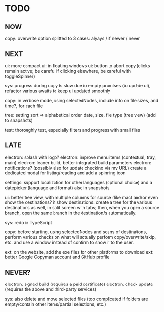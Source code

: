 # TODO

## NOW
copy: overwrite option splitted to 3 cases: alyays / if newer / never

## NEXT
ui: more compact
ui: in floating windows
ui: button to abort copy (clicks remain active; be careful if clicking elsewhere, be careful with toggleSpinner)

sys: progress during copy is slow due to empty promises (to update ui), refactor various awaits to keep ui updated smoothly

copy: in verbose mode, using selectedNodes, include info on file sizes, and time?, for each file

tree: setting sort => alphabetical order, date, size, file type (tree view)  (add to snapshots)

test: thoroughly test, especially filters and progress with small files

## LATE
electron: splash with logo?
electron: improve menu items (contextual, tray, main)
electron: leaner build, better integrated build parameters
electron: notifications? (possibly also for update checking via my URL)
          create a dedicated modal for listing/reading and add a spinning icon

settings: support localization for other languages (optional choice) and a datepicker (language and format) also in snapshots

ui: better tree view, with multiple columns for source (like mac) and/or even show the destinations?
    if show destinations: create a tree for the various destinations as well, in split screen with tabs; 
    then, when you open a source branch, open the same branch in the destination/s automatically.

sys: redo in TypeScript

copy: before starting, using selectedNodes and scans of destinations, perform various checks on what will actually perform copy/overwrite/skip, etc. and use a window instead of confirm to show it to the user.

ext: on the website, add the exe files for other platforms to download
ext: better Google Copyman account and GitHub profile

## NEVER?
electron: signed build (requires a paid certificate)
electron: check update (requires the above and third-party services)

sys: also delete and move selected files (too complicated if folders are empty/contain other items/partial selections, etc.)